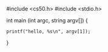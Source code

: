#include <cs50.h>
#include <stdio.h>

int main (int argc, string argv[])
{

    printf("hello, %s\n", argv[1]);

}
